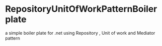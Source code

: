 # RepositoryUnitOfWorkPatternBoilerplate
a simple boiler plate for .net using Repository , Unit of work and Mediator pattern 
